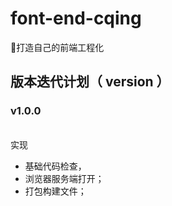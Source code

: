 # font-end-cqing

🚀打造自己的前端工程化

## 版本迭代计划（ version ）
### v1.0.0
<br>实现 
- 基础代码检查，
- 浏览器服务端打开；
- 打包构建文件；


